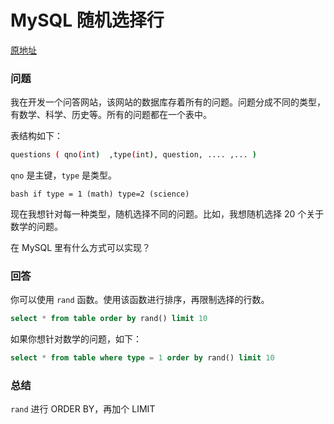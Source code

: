 MySQL 随机选择行
==================

[原地址](https://stackoverflow.com/questions/1283640/selecting-random-rows-in-mysql)

### 问题

我在开发一个问答网站，该网站的数据库存着所有的问题。问题分成不同的类型，有数学、科学、历史等。所有的问题都在一个表中。

表结构如下：

```bash
questions ( qno(int)  ,type(int), question, .... ,... )
```

`qno` 是主键，`type` 是类型。

``bash
if type = 1 (math)
  type=2 (science)
``

现在我想针对每一种类型，随机选择不同的问题。比如，我想随机选择 20 个关于数学的问题。

在 MySQL 里有什么方式可以实现？

### 回答

你可以使用 `rand` 函数。使用该函数进行排序，再限制选择的行数。

```sql
select * from table order by rand() limit 10
```

如果你想针对数学的问题，如下：

```sql
select * from table where type = 1 order by rand() limit 10
```

### 总结

`rand` 进行 ORDER BY，再加个 LIMIT